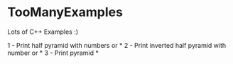 # TooManyExamples
Lots of C++ Examples :) 

1 - Print half pyramid with numbers or *
2 - Print inverted half pyramid with number or *
3 - Print pyramid *
